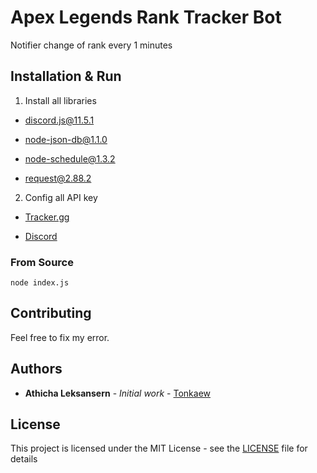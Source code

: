 # Apex Legends Rank Tracker Bot

Notifier change of rank every 1 minutes

## Installation & Run

1. Install all libraries

- discord.js@11.5.1

- node-json-db@1.1.0

- node-schedule@1.3.2

- request@2.88.2

2. Config all API key

- [Tracker.gg](https://tracker.gg/developers/apps)

- [Discord](https://discordapp.com/developers/applications/)

### From Source

```
node index.js
```

## Contributing

Feel free to fix my error.

## Authors

* **Athicha Leksansern** - *Initial work* - [Tonkaew](https://github.com/tonkaew131/)

## License

This project is licensed under the MIT License - see the [LICENSE](LICENSE) file for details
